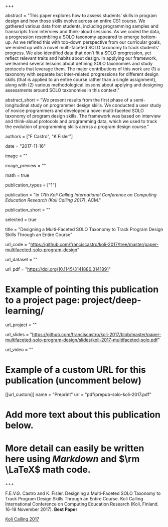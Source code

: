 +++

abstract = "This paper explores how to assess students’ skills in program design and how those skills evolve across an entire CS1 course. We gathered various data from students, including programming samples and transcripts from interview and think-aloud sessions. As we coded the data, a progression resembling a SOLO taxonomy appeared to emerge bottom-up. As we refined this with top-down perspective from our curricular goals, we ended up with a novel multi-faceted SOLO taxonomy to track students’ progress. We also identified data that don’t fit a SOLO progression, yet reflect relevant traits and habits about design. In applying our framework, we learned several lessons about defining SOLO taxonomies and study protocols that leverage them. The major contributions of this work are (1) a taxonomy with separate but inter-related progressions for different design skills (that is applied to an entire course rather than a single assignment), along with (2) various methodological lessons about applying and designing assessments around SOLO taxonomies in this context."

abstract_short = "We present results from the first phase of a semi-longitudinal study on programmer design skills. We conducted a user study of novice programmers and developed a novel multi-faceted SOLO taxonomy of program design skills. The framework was based on interview and think-aloud protocols and programming data, which we used to track the evolution of programming skills across a program design course."

authors = ["F Castro", "K Fisler"]

date = "2017-11-16"

image = ""

image_preview = ""

math = true

publication_types = ["1"]

publication = "In *17th Koli Calling International Conference on Computing Education Research (Koli Calling 2017)*, ACM."

publication_short = ""

selected = true

title = "Designing a Multi-Faceted SOLO Taxonomy to Track Program Design Skills Through an Entire Course"

url_code = "https://github.com/franciscastro/koli-2017/tree/master/paper-multifaceted-solo-program-design"

url_dataset = ""

url_pdf = "https://doi.org/10.1145/3141880.3141891"

# Example of pointing this publication to a project page: project/deep-learning/
url_project = ""

url_slides = "https://github.com/franciscastro/koli-2017/blob/master/paper-multifaceted-solo-program-design/slides/koli-2017-multifaceted-solo.pdf"

url_video = ""

# Example of a custom URL for this publication (uncomment below)
[[url_custom]]
name = "Preprint"
url = "pdf/prepub-solo-koli-2017.pdf"

# Add more text about this publication below.
# More detail can easily be written here using *Markdown* and $\rm \LaTeX$ math code.

+++

F.E.V.G. Castro and K. Fisler. Designing a Multi-Faceted SOLO Taxonomy to Track Program Design Skills Through an Entire Course. Koli Calling International Conference on Computing Education Research (Koli, Finland. 16-19 November 2017). **Best Paper**

[Koli Calling 2017](http://www.kolicalling.fi/index.php/submissions/cfp-2017)
